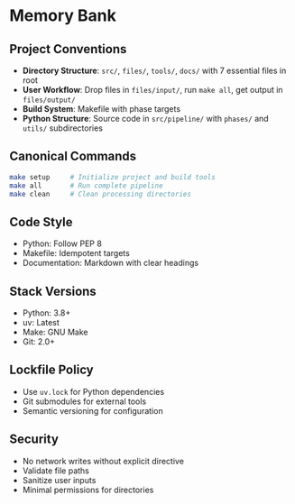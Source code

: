 # Memory Bank

## Project Conventions
- **Directory Structure**: `src/`, `files/`, `tools/`, `docs/` with 7 essential files in root
- **User Workflow**: Drop files in `files/input/`, run `make all`, get output in `files/output/`
- **Build System**: Makefile with phase targets
- **Python Structure**: Source code in `src/pipeline/` with `phases/` and `utils/` subdirectories

## Canonical Commands
```bash
make setup     # Initialize project and build tools
make all       # Run complete pipeline
make clean     # Clean processing directories
```

## Code Style
- Python: Follow PEP 8
- Makefile: Idempotent targets
- Documentation: Markdown with clear headings

## Stack Versions
- Python: 3.8+
- uv: Latest
- Make: GNU Make
- Git: 2.0+

## Lockfile Policy
- Use `uv.lock` for Python dependencies
- Git submodules for external tools
- Semantic versioning for configuration

## Security
- No network writes without explicit directive
- Validate file paths
- Sanitize user inputs
- Minimal permissions for directories